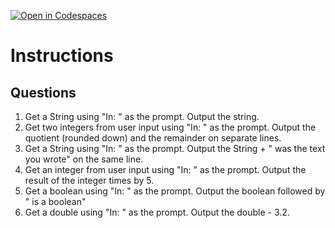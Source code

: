 [![Open in Codespaces](https://classroom.github.com/assets/launch-codespace-2972f46106e565e64193e422d61a12cf1da4916b45550586e14ef0a7c637dd04.svg)](https://classroom.github.com/open-in-codespaces?assignment_repo_id=18043893)
# Instructions  

  ## Questions
1. Get a String using "In: " as the prompt.  Output the string.
2. Get two integers from user input using "In: " as the prompt.  Output the quotient (rounded down) and the remainder on separate lines.
3. Get a String using "In: " as the prompt.  Output the String + " was the text you wrote" on the same line.
4. Get an integer from user input using "In: " as the prompt.  Output the result of the integer times by 5.
5. Get a boolean using "In: " as the prompt.  Output the boolean followed by " is a boolean"
6. Get a double using "In: " as the prompt.  Output the double - 3.2.

